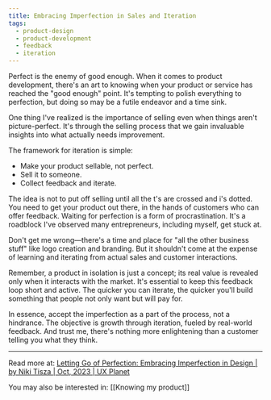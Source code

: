 ```yaml
---
title: Embracing Imperfection in Sales and Iteration
tags:
  - product-design
  - product-development
  - feedback
  - iteration
---
```


Perfect is the enemy of good enough. When it comes to product development, there's an art to knowing when your product or service has reached the "good enough" point. It's tempting to polish everything to perfection, but doing so may be a futile endeavor and a time sink.

One thing I've realized is the importance of selling even when things aren't picture-perfect. It's through the selling process that we gain invaluable insights into what actually needs improvement.

The framework for iteration is simple:

- Make your product sellable, not perfect.
- Sell it to someone.
- Collect feedback and iterate.

The idea is not to put off selling until all the t's are crossed and i's dotted. You need to get your product out there, in the hands of customers who can offer feedback. Waiting for perfection is a form of procrastination. It's a roadblock I've observed many entrepreneurs, including myself, get stuck at.

Don't get me wrong—there's a time and place for "all the other business stuff" like logo creation and branding. But it shouldn't come at the expense of learning and iterating from actual sales and customer interactions.

Remember, a product in isolation is just a concept; its real value is revealed only when it interacts with the market. It's essential to keep this feedback loop short and active. The quicker you can iterate, the quicker you'll build something that people not only want but will pay for.

In essence, accept the imperfection as a part of the process, not a hindrance. The objective is growth through iteration, fueled by real-world feedback. And trust me, there's nothing more enlightening than a customer telling you what they think.

----

Read more at: [Letting Go of Perfection: Embracing Imperfection in Design | by Niki Tisza | Oct, 2023 | UX Planet](https://uxplanet.org/letting-go-of-perfection-embracing-imperfection-in-design-6044a9e4530b?gi=b4ff9b5acc27)

You may also be interested in: [[Knowing my product]]